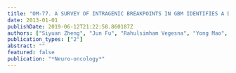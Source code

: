 ```yaml
---
title: "OM-77. A SURVEY OF INTRAGENIC BREAKPOINTS IN GBM IDENTIFIES A DISTINCT SUBSET ASSOCIATED WITH POOR SURVIVAL"
date: 2013-01-01
publishDate: 2019-06-12T21:22:58.860187Z
authors: ["Siyuan Zheng", "Jun Fu", "Rahulsimham Vegesna", "Yong Mao", "Lindsey Heathcock", "Wandaliz Torres-Garcia", "Ravesanker Ezhilarasan", "Shuzhen Wang", "Aaron McKenna", "Lynda Chin", " others"]
publication_types: ["2"]
abstract: ""
featured: false
publication: "*Neuro-oncology*"
---
```


